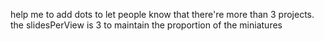 help me to add dots to let people know that there're more than 3 projects. the slidesPerView is 3 to maintain the proportion of the miniatures